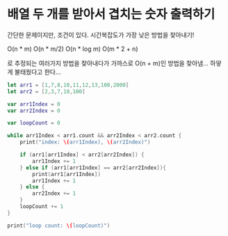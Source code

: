 # 배열 두 개를 받아서 겹치는 숫자 출력하기

간단한 문제이지만, 조건이 있다.
시간복잡도가 가장 낮은 방법을 찾아내기!


O(n * m)
O(n * m/2)
O(n * log m)
O(m * 2 + n)

로 추정되는 여러가지 방법을 찾아내다가
가까스로 O(n + m)인 방법을 찾아냄... 하얗게 불태웠다고 한다...

```swift
let arr1 = [1,7,8,10,11,12,13,100,2000]
let arr2 = [2,3,7,10,100]

var arr1Index = 0
var arr2Index = 0

var loopCount = 0

while arr1Index < arr1.count && arr2Index < arr2.count {
    print("index: \(arr1Index), \(arr2Index)")

    if (arr1[arr1Index] < arr2[arr2Index]) {
        arr1Index += 1
    } else if (arr1[arr1Index] == arr2[arr2Index]){
        print(arr1[arr1Index])
        arr1Index += 1
    } else {
        arr2Index += 1
    }
    loopCount += 1
}

print("loop count: \(loopCount)")
```
